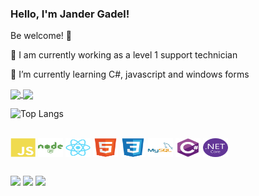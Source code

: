 ### Hello, I'm Jander Gadel!
Be welcome! 👋

🔭 I am currently working as a level 1 support technician

🌱 I’m currently learning C#, javascript and windows forms

<!--
**Jander25/jander25** is a ✨ _special_ ✨ repository because its `README.md` (this file) appears on your GitHub profile.

Here are some ideas to get you started:

- 🔭 I’m currently working on ...
- 🌱 I’m currently learning ...
- 👯 I’m looking to collaborate on ...
- 🤔 I’m looking for help with ...
- 💬 Ask me about ...
- 📫 How to reach me: ...
- 😄 Pronouns: ...
- ⚡ Fun fact: ...
-->
<a href="https://github.com/jander25/github-readme-stats">
  <img height=200 align="center" src="https://github-readme-stats.vercel.app/api?username=jander25"&theme=dark />
</a>
<a href="https://github.com/jander25/convoychat">
  <img height=200 align="center" src="https://github-readme-stats.vercel.app/api/top-langs?username=jander25&layout=compact&langs_count=8&card_width=320&theme=dark" />
</a>

![Top Langs](https://github-readme-stats.vercel.app/api/top-langs/?username=jander25/&layout=compact)



<div style="display: inline_block"><br>
  <img align="center" alt="Jander-Js" height="30" width="40" src="https://raw.githubusercontent.com/devicons/devicon/master/icons/javascript/javascript-plain.svg">

  <img align="center" alt="Jander-Node.js" height="30" width="40" src="https://raw.githubusercontent.com/devicons/devicon/6910f0503efdd315c8f9b858234310c06e04d9c0/icons/nodejs/nodejs-plain-wordmark.svg">
  
  <img align="center" alt="Jander-React" height="30" width="40" src="https://raw.githubusercontent.com/devicons/devicon/master/icons/react/react-original.svg">
  
  <img align="center" alt="Jander-HTML" height="30" width="40" src="https://raw.githubusercontent.com/devicons/devicon/master/icons/html5/html5-original.svg">
  
  <img align="center" alt="Jander-CSS" height="30" width="40" src="https://raw.githubusercontent.com/devicons/devicon/master/icons/css3/css3-original.svg">
  
    
  <img align="center" alt="Jander-MySql" height="30" width="40" src="https://raw.githubusercontent.com/devicons/devicon/6910f0503efdd315c8f9b858234310c06e04d9c0/icons/mysql/mysql-original-wordmark.svg">
  
  <img align="center" alt="-Csharp" height="30" width="40" src="https://raw.githubusercontent.com/devicons/devicon/master/icons/csharp/csharp-original.svg">

<img align="center" alt="Jander-DotNet" height="30" width="40" src="https://raw.githubusercontent.com/devicons/devicon/6910f0503efdd315c8f9b858234310c06e04d9c0/icons/dotnetcore/dotnetcore-original.svg">  

</div>

##

<div> 
  
  <a href="https://instagram.com/janderGad" target="_blank"><img src="https://img.shields.io/badge/-Instagram-%23E4405F?style=for-the-badge&logo=instagram&logoColor=white" target="_blank"></a>
  <a href="https://" target="_blank"><img src="https://img.shields.io/badge/Discord-7289DA?style=for-the-badge&logo=discord&logoColor=white" target="_blank"></a> 
  <a href="https://br.linkedin.com/in/jander-gadel-02b5091a1" target="_blank"><img src="https://img.shields.io/badge/-LinkedIn-%230077B5?style=for-the-badge&logo=linkedin&logoColor=white" target="_blank"></a>

</div>


